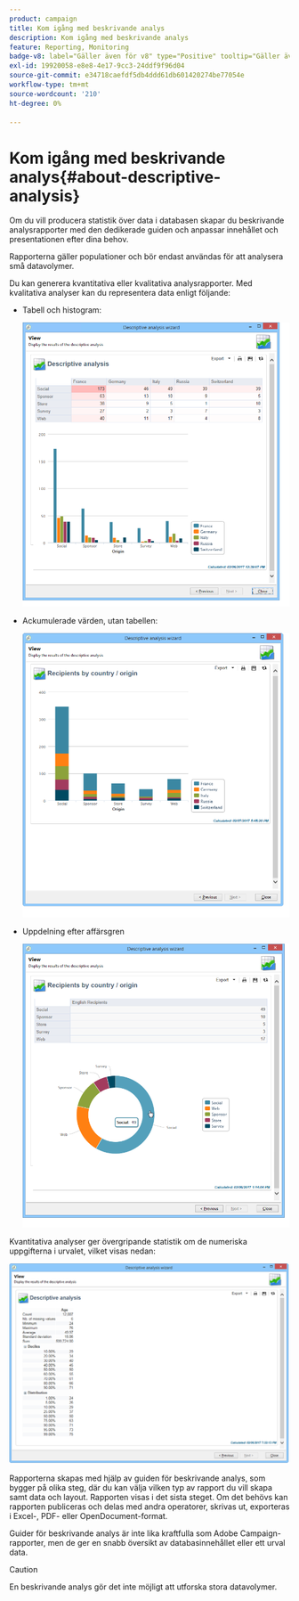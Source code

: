 ```yaml
---
product: campaign
title: Kom igång med beskrivande analys
description: Kom igång med beskrivande analys
feature: Reporting, Monitoring
badge-v8: label="Gäller även för v8" type="Positive" tooltip="Gäller även Campaign v8"
exl-id: 19920058-e8e8-4e17-9cc3-24ddf9f96d04
source-git-commit: e34718caefdf5db4ddd61db601420274be77054e
workflow-type: tm+mt
source-wordcount: '210'
ht-degree: 0%

---
```


# Kom igång med beskrivande analys{#about-descriptive-analysis}



Om du vill producera statistik över data i databasen skapar du beskrivande analysrapporter med den dedikerade guiden och anpassar innehållet och presentationen efter dina behov.

Rapporterna gäller populationer och bör endast användas för att analysera små datavolymer.

Du kan generera kvantitativa eller kvalitativa analysrapporter. Med kvalitativa analyser kan du representera data enligt följande:

* Tabell och histogram:

  ![](assets/reporting_descriptive_sample_1.png)

* Ackumulerade värden, utan tabellen:

  ![](assets/reporting_descriptive_sample_3.png)

* Uppdelning efter affärsgren

  ![](assets/reporting_descriptive_sample_2.png)

Kvantitativa analyser ger övergripande statistik om de numeriska uppgifterna i urvalet, vilket visas nedan:

![](assets/reporting_descriptive_quantitative_sample.png)

Rapporterna skapas med hjälp av guiden för beskrivande analys, som bygger på olika steg, där du kan välja vilken typ av rapport du vill skapa samt data och layout. Rapporten visas i det sista steget. Om det behövs kan rapporten publiceras och delas med andra operatorer, skrivas ut, exporteras i Excel-, PDF- eller OpenDocument-format.

Guider för beskrivande analys är inte lika kraftfulla som Adobe Campaign-rapporter, men de ger en snabb översikt av databasinnehållet eller ett urval data.

>[!CAUTION]
>
>En beskrivande analys gör det inte möjligt att utforska stora datavolymer.
